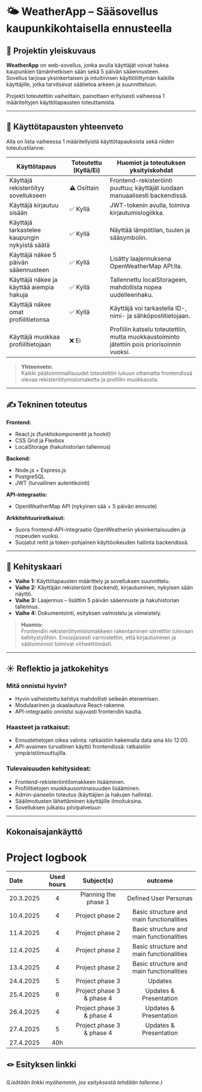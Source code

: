 
# 🌤️ WeatherApp – Sääsovellus kaupunkikohtaisella ennusteella

## 📝 Projektin yleiskuvaus

**WeatherApp** on web-sovellus, jonka avulla käyttäjät voivat hakea kaupunkien tämänhetkisen sään sekä 5 päivän sääennusteen.  
Sovellus tarjoaa yksinkertaisen ja intuitiivisen käyttöliittymän kaikille käyttäjille, jotka tarvitsevat säätietoa arkeen ja suunnitteluun.

Projekti toteutettiin vaiheittain, painottaen erityisesti vaiheessa 1 määriteltyjen käyttötapausten toteuttamista.

---

## 📌 Käyttötapausten yhteenveto

Alla on lista vaiheessa 1 määritellyistä käyttötapauksista sekä niiden toteutustilanne:

| Käyttötapaus                                        | Toteutettu (Kyllä/Ei) | Huomiot ja toteutuksen yksityiskohdat        |
|-----------------------------------------------------|-----------------------|----------------------------------------------|
| Käyttäjä rekisteröityy sovellukseen                 | ⚠️ Osittain           | Frontend-rekisteröinti puuttuu; käyttäjät luodaan manuaalisesti backendissä. |
| Käyttäjä kirjautuu sisään                           | ✅ Kyllä              | JWT-tokenin avulla, toimiva kirjautumislogiikka. |
| Käyttäjä tarkastelee kaupungin nykyistä säätä       | ✅ Kyllä              | Näyttää lämpötilan, tuulen ja sääsymbolin.   |
| Käyttäjä näkee 5 päivän sääennusteen                | ✅ Kyllä              | Lisätty laajennuksena OpenWeatherMap API:lla. |
| Käyttäjä näkee ja käyttää aiempia hakuja            | ✅ Kyllä              | Tallennettu localStorageen, mahdollista nopea uudelleenhaku. |
| Käyttäjä näkee omat profiilitietonsa                | ✅ Kyllä              | Käyttäjä voi tarkastella ID-, nimi- ja sähköpostitietojaan. |
| Käyttäjä muokkaa profiilitietojaan                  | ❌ Ei                 | Profiilin katselu toteutettiin, mutta muokkaustoiminto jätettiin pois priorisoinnin vuoksi. |

> **Yhteenveto:**  
> Kaikki päätoiminnallisuudet toteutettiin lukuun ottamatta frontendissä olevaa rekisteröitymislomaketta ja profiilin muokkausta.

---

## ✍️ Tekninen toteutus

**Frontend:**
- React.js (funktiokomponentit ja hookit)
- CSS Grid ja Flexbox
- LocalStorage (hakuhistorian tallennus)

**Backend:**
- Node.js + Express.js
- PostgreSQL
- JWT (turvallinen autentikointi)

**API-integraatio:**
- OpenWeatherMap API (nykyinen sää + 5 päivän ennuste)

**Arkkitehtuuriratkaisut:**
- Suora frontend-API-integraatio OpenWeatheriin yksinkertaisuuden ja nopeuden vuoksi.
- Suojatut reitit ja token-pohjainen käyttöoikeuden hallinta backendissä.

---

## 🚂 Kehityskaari

- **Vaihe 1:** Käyttötapausten määrittely ja sovelluksen suunnittelu.
- **Vaihe 2:** Käyttäjän rekisteröinti (backend), kirjautuminen, nykyisen sään näyttö.
- **Vaihe 3:** Laajennus – lisättiin 5 päivän sääennuste ja hakuhistorian tallennus.
- **Vaihe 4:** Dokumentointi, esityksen valmistelu ja viimeistely.

> **Huomio:**  
> Frontendin rekisteröitymislomakkeen rakentaminen siirrettiin tulevaan kehitystyöhön. Ensisijaisesti varmistettiin, että kirjautuminen ja säätoiminnot toimivat virheettömästi.

---

## ☀️ Reflektio ja jatkokehitys

### Mitä onnistui hyvin?
- Hyvin vaiheistettu kehitys mahdollisti selkeän etenemisen.
- Modulaarinen ja skaalautuva React-rakenne.
- API-integraatio onnistui sujuvasti frontendin kautta.

### Haasteet ja ratkaisut:
- Ennustetietojen oikea valinta: ratkaistiin hakemalla data aina klo 12:00.
- API-avaimen turvallinen käyttö frontendissä: ratkaistiin ympäristömuuttujilla.

### Tulevaisuuden kehitysideat:
- Frontend-rekisteröintilomakkeen lisääminen.
- Profiilitietojen muokkausominaisuuden lisääminen.
- Admin-paneelin toteutus (käyttäjien ja hakujen hallinta).
- Sääilmoitusten lähettäminen käyttäjille ilmoituksina.
- Sovelluksen julkaisu pilvipalveluun

---

## Kokonaisajankäyttö

# Project logbook

| Date  | Used hours | Subject(s) |  outcome |
| :---  |     :---:      |     :---:      |     :---:      |
| 20.3.2025 | 4 | Planning the phase 1  | Defined User Personas  |
| 10.4.2025 | 4 | Project phase 2 | Basic structure and main functionalities  |
| 11.4.2025 | 4 | Project phase 2 | Basic structure and main functionalities  |
| 12.4.2025 | 4 | Project phase 2 | Basic structure and main functionalities  |
| 13.4.2025 | 4 | Project phase 2 | Basic structure and main functionalities  |
| 24.4.2025 | 5 | Project phase 3 | Updates  |
| 25.4.2025 | 6 | Project phase 3 & phase 4| Updates & Presentation |
| 26.4.2025 | 4 | Project phase 3 & phase 4| Updates & Presentation |
| 27.4.2025 | 5 | Project phase 3 & phase 4| Updates & Presentation |
| 27.4.2025 | 40h | | |           
            

## 🪢 Esityksen linkki


*(Lisätään linkki myöhemmin, jos esityksestä tehdään tallenne.)*
